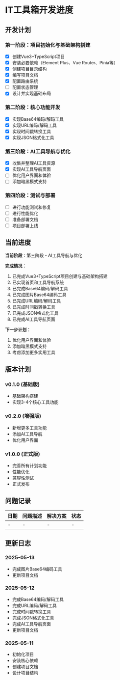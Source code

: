 # IT工具箱开发进度

## 开发计划

### 第一阶段：项目初始化与基础架构搭建

- [x] 创建Vue3+TypeScript项目
- [x] 安装必要依赖（Element Plus、Vue Router、Pinia等）
- [x] 创建项目目录结构
- [x] 编写项目文档
- [x] 配置路由系统
- [ ] 配置状态管理
- [x] 设计并实现基础布局

### 第二阶段：核心功能开发

- [x] 实现Base64编码/解码工具
- [x] 实现URL编码/解码工具
- [x] 实现时间戳转换工具
- [x] 实现JSON格式化工具

### 第三阶段：AI工具导航与优化

- [x] 收集并整理AI工具资源
- [x] 实现AI工具导航页面
- [ ] 优化用户界面和体验
- [ ] 添加暗黑模式支持

### 第四阶段：测试与部署

- [ ] 进行功能测试和修复
- [ ] 进行性能优化
- [ ] 准备部署文档
- [ ] 项目部署上线

## 当前进度

**当前阶段**：第三阶段 - AI工具导航与优化

**完成情况**：

1. 已完成Vue3+TypeScript项目创建与基础架构搭建
2. 已实现首页和工具导航系统
3. 已完成Base64编码/解码工具
4. 已完成图片Base64编码工具
5. 已完成URL编码/解码工具
6. 已完成时间戳转换工具
7. 已完成JSON格式化工具
8. 已完成AI工具导航页面

**下一步计划**：

1. 优化用户界面和体验
2. 添加暗黑模式支持
3. 考虑添加更多实用工具

## 版本计划

### v0.1.0 (基础版)
- 基础架构搭建
- 实现3-4个核心工具功能

### v0.2.0 (增强版)
- 新增更多工具功能
- 添加AI工具导航
- 优化用户界面

### v1.0.0 (正式版)
- 完善所有计划功能
- 性能优化
- 兼容性测试
- 正式发布

## 问题记录

| 日期 | 问题描述 | 解决方案 | 状态 |
|------|---------|---------|------|
| - | - | - | - |

## 更新日志

### 2025-05-13
- 完成图片Base64编码工具
- 更新项目文档

### 2025-05-12
- 完成Base64编码/解码工具
- 完成URL编码/解码工具
- 完成时间戳转换工具
- 完成JSON格式化工具
- 完成AI工具导航页面
- 更新项目文档

### 2025-05-11
- 初始化项目
- 安装核心依赖
- 创建项目文档
- 设计项目结构